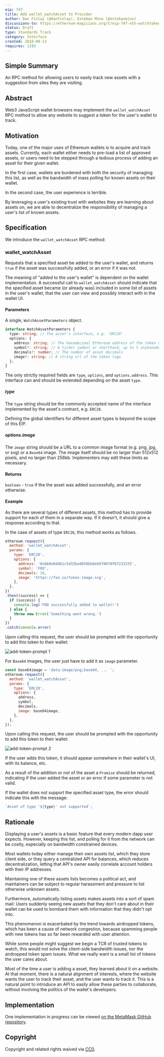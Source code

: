 ```yaml
---
eip: 747
title: Add wallet_watchAsset to Provider
author: Dan Finlay (@danfinlay), Esteban Mino (@estebanmino)
discussions-to: https://ethereum-magicians.org/t/eip-747-eth-watchtoken/1048
status: Draft
type: Standards Track
category: Interface
created: 2018-08-13
requires: 1193
---
```


## Simple Summary

An RPC method for allowing users to easily track new assets with a suggestion from sites they are visiting.

## Abstract

Web3 JavaScript wallet browsers may implement the `wallet_watchAsset` RPC method to allow any website to suggest a token for the user's wallet to track.

## Motivation

Today, one of the major uses of Ethereum wallets is to acquire and track assets.
Currently, each wallet either needs to pre-load a list of approved assets, or users need to be stepped through a tedious process of adding an asset for their given wallet.

In the first case, wallets are burdened with both the security of managing this list, as well as the bandwidth of mass polling for known assets on their wallet.

In the second case, the user experience is terrible.

By leveraging a user's existing trust with websites they are learning about assets on, we are able to decentralize the responsibility of managing a user's list of known assets.

## Specification

We introduce the `wallet_watchAsset` RPC method:

### wallet_watchAsset

Requests that a specified asset be added to the user's wallet, and returns `true` if the asset was successfully added, or an error if it was not.

The meaning of "added to the user's wallet" is dependent on the wallet implementation.
A successful call to `wallet_watchAsset` should indicate that the specified asset became (or already was) included in some list of assets in the user's wallet, that the user can view and possibly interact with in the wallet UI.

#### Parameters

A single, `WatchAssetParameters` object.

```typescript
interface WatchAssetParameters {
  type: string; // The asset's interface, e.g. 'ERC20'
  options: {
    address: string; // The hexadecimal Ethereum address of the token contract
    symbol?: string; // A ticker symbol or shorthand, up to 5 alphanumerical characters
    decimals?: number; // The number of asset decimals
    image?: string; // A string url of the token logo
  };
}
```

The only strictly required fields are `type`, `options`, and `options.address`.
This interface can and should be extended depending on the asset `type`.

##### type

The `type` string should be the commonly accepted name of the interface implemented by the asset's contract, e.g. `ERC20`.

Defining the global identifiers for different asset types is beyond the scope of this EIP.

##### options.image

The `image` string should be a URL to a common image format (e.g. png, jpg, or svg) or a `Base64` image.
The image itself should be no larger than 512x512 pixels, and no larger than 256kb.
Implementers may edit these limits as necessary.

#### Returns

`boolean` - `true` if the the asset was added successfully, and an error otherwise.

#### Example

As there are several types of different assets, this method has to provide support for each of them in a separate way.
If it doesn't, it should give a response according to that.

In the case of assets of type `ERC20`, this method works as follows.

```javascript
ethereum.request({
  method: 'wallet_watchAsset',
  params: {
    type: 'ERC20',
    options: {
      address: '0xb60e8dd61c5d32be8058bb8eb970870f07233155',
      symbol: 'FOO',
      decimals: 18,
      image: 'https://foo.io/token-image.svg',
    },
  },
})
.then((success) => {
  if (success) {
    console.log('FOO successfully added to wallet!')
  } else {
    throw new Error('Something went wrong.')
  }
})
.catch(console.error)
```

Upon calling this request, the user should be prompted with the opportunity to add this token to their wallet:

![add-token-prompt 1](../assets/eip-747/add-token-prompt.gif)

For `Base64` images, the user just have to add it as `image` parameter.

```javascript
const base64image = 'data:image/png;base64, ... ';
ethereum.request({
  method: 'wallet_watchAsset',
  params: {
    type: 'ERC20',
    options: {
      address,
      symbol,
      decimals,
      image: base64image,
    },
  },
});
```

Upon calling this request, the user should be prompted with the opportunity to add this token to their wallet:

![add-token-prompt 2](../assets/eip-747/add-token-prompt2.gif)

If the user adds this token, it should appear somewhere in their wallet's UI, with its balance, etc.

As a result of the addition or not of the asset a `Promise` should be returned, indicating if the user added the asset or an error if some parameter is not valid.

If the wallet does not support the specified asset type, the error should indicate this with the message:

```javascript
`Asset of type '${type}' not supported`;
```

## Rationale

Displaying a user's assets is a basic feature that every modern dapp user expects. However, keeping this list, and polling for it from the network can be costly, especially on bandwidth constrained devices.

Most wallets today either manage their own assets list, which they store client side, or they query a centralized API for balances, which reduces decentralization, letting that API's owner easily correlate account holders with their IP addresses.

Maintaining one of these assets lists becomes a political act, and maintainers can be subject to regular harassment and pressure to list otherwise unknown assets.

Furthermore, automatically listing assets makes assets into a sort of spam mail: Users suddenly seeing new assets that they don't care about in their wallet can be used to bombard them with information that they didn't opt into.

This phenomenon is exacerbated by the trend towards airdropped tokens, which has been a cause of network congestion, because spamming people with new tokens has so far been rewarded with user attention.

While some people might suggest we begin a TCR of trusted tokens to watch, this would not solve the client-side bandwidth issues, nor the airdropped token spam issues. What we really want is a small list of tokens the user cares about.

Most of the time a user is adding a asset, they learned about it on a website. At that moment, there is a natural alignment of interests, where the website wants the user to track their asset, and the user wants to track it. This is a natural point to introduce an API to easily allow these parties to collaborate, without involving the politics of the wallet's developers.

## Implementation

One implementation in progress can be viewed [on the MetaMask GitHub repository](https://github.com/MetaMask/metamask-extension/pull/4606).

## Copyright

Copyright and related rights waived via [CC0](https://creativecommons.org/publicdomain/zero/1.0/).

